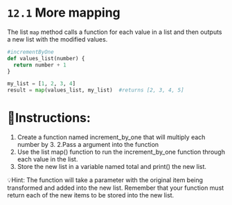 # `12.1` More mapping



The list `map` method calls a function for each value in a
list  and then outputs a new list with the modified values.

```py
#incrementByOne
def values_list(number) {
  return number + 1
}

my_list = [1, 2, 3, 4]
result = map(values_list, my_list)  #returns [2, 3, 4, 5]
```

# 📝Instructions:

1. Create a function named increment_by_one that will multiply each number by 3.
2.Pass a argument into the function
3. Use the list map() function to run the increment_by_one function through each value in the list.
4. Store the new list in a variable named total and print() the new list.

💡Hint:
The function will take a parameter with the original item being transformed and added into the new list.
Remember that your function must return each of the new items to be stored into the new list.


